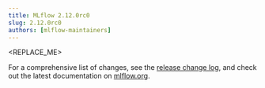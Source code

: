 ```yaml
---
title: MLflow 2.12.0rc0
slug: 2.12.0rc0
authors: [mlflow-maintainers]
---
```


<REPLACE_ME>

For a comprehensive list of changes, see the [release change log](https://github.com/mlflow/mlflow/releases/tag/v2.12.0rc0), and check out the latest documentation on [mlflow.org](http://mlflow.org/).
